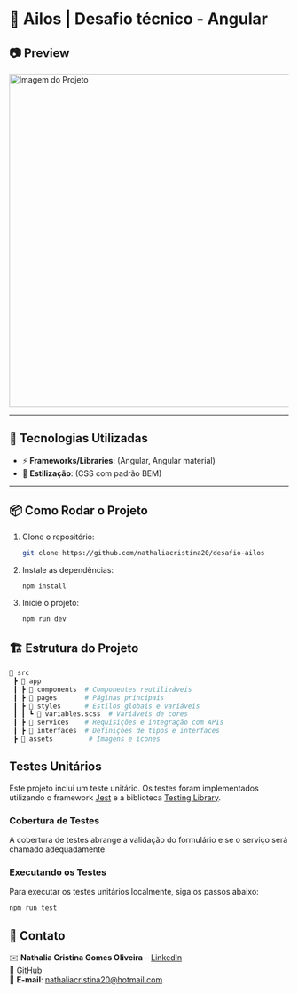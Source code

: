 # 📌 Ailos | Desafio técnico - Angular

## 📷 Preview

<img src="https://i.postimg.cc/mrGxNN8m/Captura-de-tela-2025-02-16-185941.png" alt="Imagem do Projeto" width="600" />

---

## 🚀 Tecnologias Utilizadas
- ⚡ **Frameworks/Libraries**: (Angular, Angular material)
- 🎨 **Estilização**: (CSS com padrão BEM)

---

## 📦 Como Rodar o Projeto
1. Clone o repositório:
   ```sh
   git clone https://github.com/nathaliacristina20/desafio-ailos
   ```

1. Instale as dependências:
   ```sh
   npm install
   ```
   
1. Inicie o projeto:
   ```sh
   npm run dev
   ```
   

## 🏗️ Estrutura do Projeto
```bash
📂 src
 ┣ 📂 app
 ┃ ┣ 📂 components  # Componentes reutilizáveis
 ┃ ┣ 📂 pages       # Páginas principais
 ┃ ┣ 📂 styles      # Estilos globais e variáveis
 ┃ ┃ ┗ 📜 variables.scss  # Variáveis de cores
 ┃ ┣ 📂 services    # Requisições e integração com APIs
 ┃ ┣ 📂 interfaces  # Definições de tipos e interfaces
 ┣ 📂 assets         # Imagens e ícones
```

## Testes Unitários

Este projeto inclui um teste unitário. Os testes foram implementados utilizando o framework [Jest](https://jestjs.io/) e a biblioteca [Testing Library](https://testing-library.com/).

### Cobertura de Testes

A cobertura de testes abrange a validação do formulário e se o serviço será chamado adequadamente

### Executando os Testes

Para executar os testes unitários localmente, siga os passos abaixo:

   ```bash
   npm run test
```

## 📌 Contato
✉️ **Nathalia Cristina Gomes Oliveira** – [LinkedIn](https://www.linkedin.com/in/nathaliagomesoliveira/)  
🐙 [GitHub](https://github.com/nathaliacristina20)  
📧 **E-mail**: nathaliacristina20@hotmail.com
